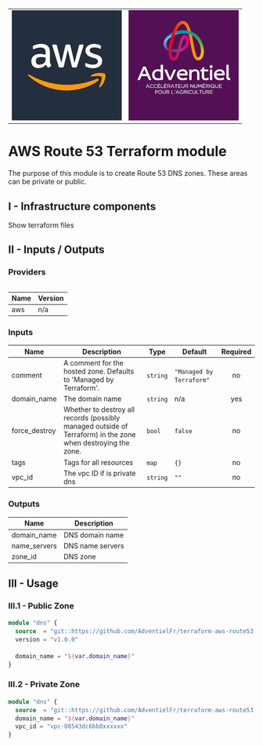   <table>
    <tr>
      <td style="text-align: center; vertical-align: middle;"><img src="_docs/logo_aws.jpg"/></td>
      <td style="text-align: center; vertical-align: middle;"><img src="_docs/logo_adv.jpg"/></td>
    </tr>
  <table>

# AWS Route 53 Terraform module

The purpose of this module is to create Route 53 DNS zones.
These areas can be private or public.

## I - Infrastructure components

Show terraform files

## II - Inputs / Outputs

### Providers

| Name | Version |
|------|---------|
| aws | n/a |

### Inputs

| Name | Description | Type | Default | Required |
|------|-------------|------|---------|:-----:|
| comment | A comment for the hosted zone. Defaults to 'Managed by Terraform'. | `string` | `"Managed by Terraform"` | no |
| domain\_name | The domain name | `string` | n/a | yes |
| force\_destroy | Whether to destroy all records (possibly managed outside of Terraform) in the zone when destroying the zone. | `bool` | `false` | no |
| tags | Tags for all resources | `map` | `{}` | no |
| vpc\_id | The vpc ID if is private dns | `string` | `""` | no |

### Outputs

| Name | Description |
|------|-------------|
| domain\_name | DNS domain name |
| name\_servers | DNS name servers |
| zone\_id | DNS zone |

## III - Usage

### III.1 - Public Zone

```terraform
module "dns" {
  source  = "git::https://github.com/AdventielFr/terraform-aws-route53.git?ref=1.1.0"
  version = "v1.0.0"

  domain_name = "${var.domain_name}"
}
```

### III.2 - Private Zone

```terraform
module "dns" {
  source  = "git::https://github.com/AdventielFr/terraform-aws-route53.git?ref=1.1.0"
  domain_name = "${var.domain_name}"
  vpc_id = "vpc-08543dc6bb8xxxxxx"
}
```
